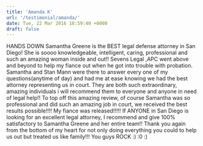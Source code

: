```yaml
---
title: 'Amanda K'
url: '/testimonial/amanda/'
date: Tue, 22 Mar 2016 18:59:40 +0000
draft: false
---
```


HANDS DOWN Samantha Greene is the BEST legal defense attorney in San Diego! She is soooo knowledgeable, intelligent, caring, professional and such an amazing woman inside and out!! Sevens Legal ,APC went above and beyond to help my fiance out when he got into trouble with probation. Samantha and Stan Mann were there to answer every one of my questions(anytime of day) and had me at ease knowing we had the best attorney representing us in court. They are both such extraordinary, amazing individuals i will recommend them to everyone and anyone in need of legal help!! To top off this amazing review, of course Samantha was so professional and did such an amazing job in court, we received the best results possible!!!! My fiance was released!!!!! If ANYONE in San Diego is looking for an excellent legal attorney, I recommend and give 100% satisfactory to Samantha Greene and her entire team!! Thank you again from the bottom of my heart for not only doing everything you could to help us out but treated us like family!!! You guys ROCK :) :0 :)